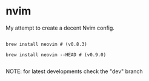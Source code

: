 # nvim
My attempt to create a decent Nvim config.
```

brew install neovim # (v0.8.3)

brew install neovim --HEAD # (v0.9.0)


```

NOTE: for latest developments check the "dev" branch
